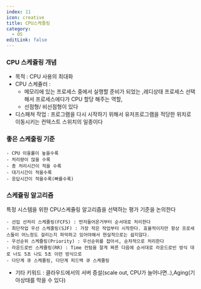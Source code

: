 ```yaml
---
index: 11
icon: creative
title: CPU스케줄링
category:
  - OS
editLink: false
---
```


### CPU 스케쥴링 개념

- 목적 : CPU 사용의 최대화
- CPU 스케쥴러 :
  - 메모리에 있는 프로세스 중에서 실행할 준비가 되었는 ,레디상태 프로세스 선택해서 프로세스에다가 CPU 할당 해주는 역할,
  - 선점형/ 비선점형이 있다
- 디스패쳐 작업 : 프로그램을 다시 시작하기 위해서 유저프로그램을 적당한 위치로 이동시키는 컨텍스트 스위치의 일종이다

### 좋은 스케줄링 기준

    - CPU 이융률이 높을수록
    - 처리량이 많을 수록
    - 총 처리시간이 적을 수록
    - 대기시간이 적을수록
    - 응답시간이 적을수록(빠를수록)

### 스케쥴링 알고리즘

특정 시스템을 위한 CPU스케쥴링 알고리즘을 선택하는 평가 기준을 논의한다

    - 선입 선처리 스케쥴링(FCFS) : 먼저들어온거부터 순서대로 처리한다
    - 최단작업 우선 스케줄링(SJF) : 가장 작은 작업부터 시작한다. 효율적이지만 항상 프로세스들이 어느정도 걸리는지 파악하고 있어야해서 현실적으로는 쉽지않다.
    - 우선순위 스케쥴링(Priority) : 우선순위를 잡아서, 순차적으로 처리한다
    - 라운드로빈 스케쥴링(RR) : Time 컨텀을 잘게 짜른 다음에 순서대로 라운드로빈 방식 대로 너도 5초 나도 5초 이런 방식으로
    - 다단계 큐 스케쥴링, 다단계 피드백 큐 스케쥴링

- 기타 키워드 : 클라우드에서의 서버 증설(scale out, CPU가 늘어나면..),Aging(기아상태를 막을 수 있다)

